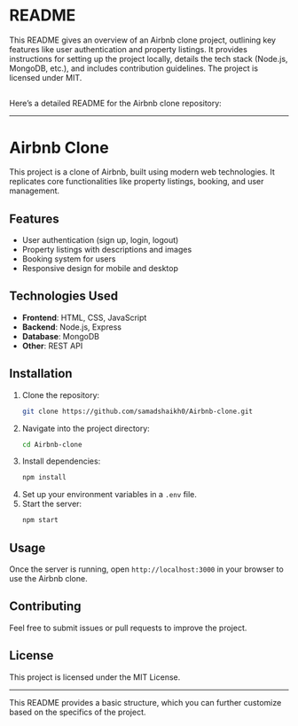# README
This README gives an overview of an Airbnb clone project, outlining key features like user authentication and property listings. It provides instructions for setting up the project locally, details the tech stack (Node.js, MongoDB, etc.), and includes contribution guidelines. The project is licensed under MIT.
## 
Here’s a detailed README for the Airbnb clone repository:

---

# Airbnb Clone

This project is a clone of Airbnb, built using modern web technologies. It replicates core functionalities like property listings, booking, and user management.

## Features
- User authentication (sign up, login, logout)
- Property listings with descriptions and images
- Booking system for users
- Responsive design for mobile and desktop

## Technologies Used
- **Frontend**: HTML, CSS, JavaScript
- **Backend**: Node.js, Express
- **Database**: MongoDB
- **Other**: REST API

## Installation

1. Clone the repository:
   ```bash
   git clone https://github.com/samadshaikh0/Airbnb-clone.git
   ```
2. Navigate into the project directory:
   ```bash
   cd Airbnb-clone
   ```
3. Install dependencies:
   ```bash
   npm install
   ```
4. Set up your environment variables in a `.env` file.
5. Start the server:
   ```bash
   npm start
   ```

## Usage
Once the server is running, open `http://localhost:3000` in your browser to use the Airbnb clone.

## Contributing
Feel free to submit issues or pull requests to improve the project.

## License
This project is licensed under the MIT License.

---

This README provides a basic structure, which you can further customize based on the specifics of the project.
